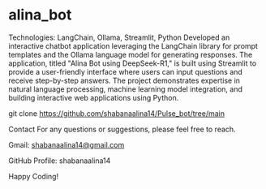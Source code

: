 # alina_bot
Technologies: LangChain, Ollama, Streamlit, Python
Developed an interactive chatbot application leveraging the LangChain library for prompt templates and the Ollama language model for generating responses. The application, titled "Alina Bot using DeepSeek-R1," is built using Streamlit to provide a user-friendly interface where users can input questions and receive step-by-step answers. The project demonstrates expertise in natural language processing, machine learning model integration, and building interactive web applications using Python.

git clone https://github.com/shabanaalina14/Pulse_bot/tree/main

Contact For any questions or suggestions, please feel free to reach.

Gmail: shabanaalina14@gmail.com

GitHub Profile: shabanaalina14

Happy Coding!
